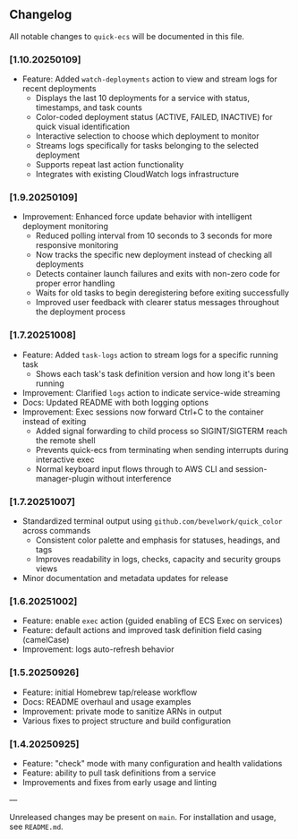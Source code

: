 ## Changelog

All notable changes to `quick-ecs` will be documented in this file.

### [1.10.20250109]
- Feature: Added `watch-deployments` action to view and stream logs for recent deployments
  - Displays the last 10 deployments for a service with status, timestamps, and task counts
  - Color-coded deployment status (ACTIVE, FAILED, INACTIVE) for quick visual identification
  - Interactive selection to choose which deployment to monitor
  - Streams logs specifically for tasks belonging to the selected deployment
  - Supports repeat last action functionality
  - Integrates with existing CloudWatch logs infrastructure

### [1.9.20250109]
- Improvement: Enhanced force update behavior with intelligent deployment monitoring
  - Reduced polling interval from 10 seconds to 3 seconds for more responsive monitoring
  - Now tracks the specific new deployment instead of checking all deployments
  - Detects container launch failures and exits with non-zero code for proper error handling
  - Waits for old tasks to begin deregistering before exiting successfully
  - Improved user feedback with clearer status messages throughout the deployment process

### [1.7.20251008]
- Feature: Added `task-logs` action to stream logs for a specific running task
  - Shows each task's task definition version and how long it's been running
- Improvement: Clarified `logs` action to indicate service-wide streaming
- Docs: Updated README with both logging options
- Improvement: Exec sessions now forward Ctrl+C to the container instead of exiting
  - Added signal forwarding to child process so SIGINT/SIGTERM reach the remote shell
  - Prevents quick-ecs from terminating when sending interrupts during interactive exec
  - Normal keyboard input flows through to AWS CLI and session-manager-plugin without interference

### [1.7.20251007]
- Standardized terminal output using `github.com/bevelwork/quick_color` across commands
  - Consistent color palette and emphasis for statuses, headings, and tags
  - Improves readability in logs, checks, capacity and security groups views
- Minor documentation and metadata updates for release

### [1.6.20251002]
- Feature: enable `exec` action (guided enabling of ECS Exec on services)
- Feature: default actions and improved task definition field casing (camelCase)
- Improvement: logs auto-refresh behavior

### [1.5.20250926]
- Feature: initial Homebrew tap/release workflow
- Docs: README overhaul and usage examples
- Improvement: private mode to sanitize ARNs in output
- Various fixes to project structure and build configuration

### [1.4.20250925]
- Feature: "check" mode with many configuration and health validations
- Feature: ability to pull task definitions from a service
- Improvements and fixes from early usage and linting

—

Unreleased changes may be present on `main`. For installation and usage, see `README.md`.


